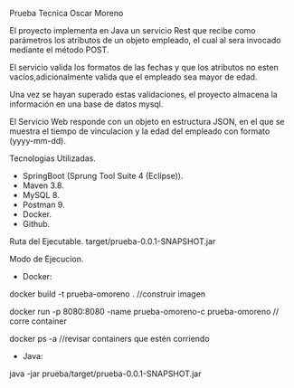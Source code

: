 Prueba Tecnica Oscar Moreno

El proyecto implementa en Java un servicio Rest que recibe como parámetros los atributos de un objeto empleado, el cual al sera invocado mediante el método POST.

El servicio valida los formatos de las fechas y que los atributos no esten vacíos,adicionalmente valida que el empleado sea mayor de edad. 

Una vez se hayan superado estas validaciones, el proyecto almacena la información en una base de datos mysql.

El Servicio Web responde con un objeto en estructura JSON, en el que se muestra el tiempo de vinculacion y la edad del empleado con formato (yyyy-mm-dd).

Tecnologias Utilizadas.

- SpringBoot (Sprung Tool Suite 4 (Eclipse)).
- Maven 3.8.
- MySQL 8.
- Postman 9.
- Docker.
- Github.

Ruta del Ejecutable.
target/prueba-0.0.1-SNAPSHOT.jar

Modo de Ejecucion.

- Docker:

docker build -t prueba-omoreno . //construir imagen

docker run -p 8080:8080 -name prueba-omoreno-c prueba-omoreno // corre container

docker ps -a //revisar containers que estén corriendo

- Java:

java -jar prueba/target/prueba-0.0.1-SNAPSHOT.jar

